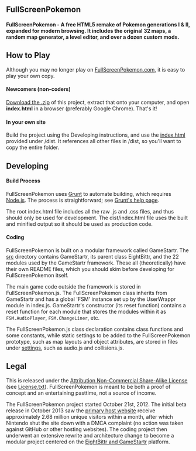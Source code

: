 ## FullScreenPokemon

#### FullScreenPokemon - A free HTML5 remake of Pokemon generations I & II, expanded for modern browsing. It includes the original 32 maps, a random map generator, a level editor, and over a dozen custom mods.


## How to Play

Although you may no longer play on [FullScreenPokemon.com](http://www.FullScreenPokemon.com), it is easy to play your own copy.

#### Newcomers (non-coders)

[Download the .zip](https://github.com/Diogenesthecynic/FullScreenPokemon-JSON/archive/master.zip) of this project, extract that onto your computer, and open **index.html** in a browser (preferably Google Chrome). That's it!

#### In your own site

Build the project using the Developing instructions, and use the [index.html](dist/index.html) provided under /dist. It references all other files in /dist, so you'll want to copy the entire folder.



## Developing

#### Build Process

FullScreenPokemon uses [Grunt](http://gruntjs.com/) to automate building, which requires [Node.js](http://node.js.org). The process is straightforward; see [Grunt's help page](http://gruntjs.com/getting-started).

The root index.html file includes all the raw .js and .css files, and thus should only be used for development. The dist/index.html file uses the built and minified output so it should be used as production code.

#### Coding

FullScreenPokemon is built on a modular framework called GameStartr. The [src](src/) directory contains GameStartr, its parent class EightBittr, and the 22 modules used by the GameStartr framework. These all (theoretically) have their own README files, which you should skim before developing for FullScreenPokemon itself.

The main game code outside the framework is stored in FullScreenPokemon.js. The FullScreenPokemon class inherits from GameStartr and has a global 'FSM' instance set up by the UserWrappr module in index.js. GameStartr's constructor (its reset function) contains a reset function for each module that stores the modules within it as `FSM.AudioPlayer`, `FSM.ChangeLiner`, etc. 

The FullScreenPokemon.js class declaration contains class functions and some constants, while static settings to be added to the FullScreenPokemon prototype, such as map layouts and object attributes, are stored in files under [settings](settings), such as audio.js and collisions.js.


## Legal

This is released under the [Attribution Non-Commercial Share-Alike License](http://creativecommons.org/licenses/by-nc-sa/3.0/) (see [License.txt](License.txt)). FullScreenPokemon is meant to be both a proof of concept and an entertaining pasttime, not a source of income. 

The FullScreenPokemon project started October 21st, 2012. The initial beta release in October 2013 saw the [primary host website](http://www.FullScreenPokemon.com) receive approximately 2.68 million unique visitors within a month, after which Nintendo shut the site down with a DMCA complaint (no action was taken against GitHub or other hosting websites). The coding project then underwent an extensive rewrite and architecture change to become a modular project centered on the [EightBittr and GameStartr](src/) platform.
